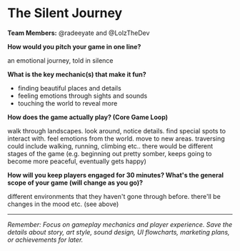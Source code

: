 # The Silent Journey

**Team Members:** @radeeyate and @LolzTheDev

**How would you pitch your game in one line?**

an emotional journey, told in silence

**What is the key mechanic(s) that make it fun?**

  - finding beautiful places and details
  - feeling emotions through sights and sounds
  - touching the world to reveal more

**How does the game actually play? (Core Game Loop)**

walk through landscapes. look around, notice details. find special spots to interact with. feel emotions from the world. move to new areas. traversing could include walking, running, climbing etc.. there would be different stages of the game (e.g. beginning out pretty somber, keeps going to become more peaceful, eventually gets happy)

**How will you keep players engaged for 30 minutes? What's the general scope of your game (will change as you go)?**

different environments that they haven't gone through before. there'll be changes in the mood etc. (see above)

---
*Remember: Focus on gameplay mechanics and player experience. Save the details about story, art style, sound design, UI flowcharts, marketing plans, or achievements for later.*
